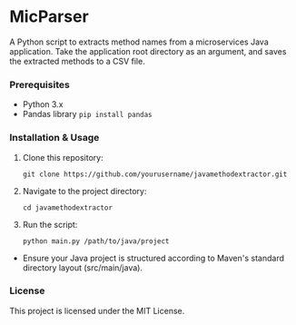 # MicParser

A Python script to extracts method names from a microservices Java application.
Take the application root directory as an argument, and saves the extracted methods to a CSV file.

### Prerequisites

- Python 3.x
- Pandas library `pip install pandas`

### Installation & Usage

1. Clone this repository:
   ```shell
   git clone https://github.com/yourusername/javamethodextractor.git
   ```

2. Navigate to the project directory:
   ```shell
   cd javamethodextractor
   ```

3. Run the script:
   ```
   python main.py /path/to/java/project
   ```

- Ensure your Java project is structured according to Maven's standard directory layout (src/main/java).

### License

This project is licensed under the MIT License.